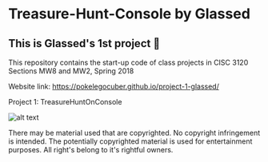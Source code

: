 # Treasure-Hunt-Console by Glassed
## This is Glassed's 1st project 🙂

This repository contains the start-up code of class projects in
CISC 3120 Sections MW8 and MW2, Spring 2018

Website link: https://pokelegocuber.github.io/project-1-glassed/

Project 1: TreasureHuntOnConsole

![alt text](https://d2gg9evh47fn9z.cloudfront.net/800px_COLOURBOX25358362.jpg "Image of Treasure Chest")

There may be material used that are copyrighted. No copyright infringement is intended. The potentially copyrighted material is used for entertainment purposes. All right's belong to it's rightful owners.
